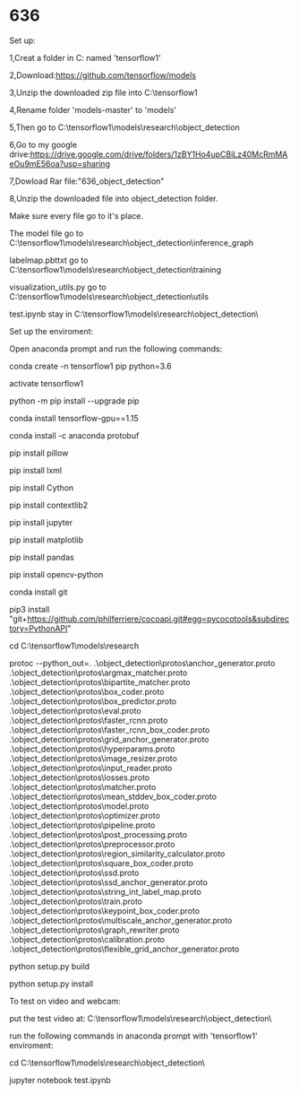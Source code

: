 # 636

   Set up:

1,Creat a folder in C: named 'tensorflow1'

2,Download:https://github.com/tensorflow/models

3,Unzip the downloaded zip file into C:\tensorflow1

4,Rename folder 'models-master' to 'models'

5,Then go to C:\tensorflow1\models\research\object_detection

6,Go to my google drive:https://drive.google.com/drive/folders/1zBY1Ho4upCBiLz40McRmMAeOu9mE56oa?usp=sharing

7,Dowload Rar file:"636_object_detection" 
  
8,Unzip the downloaded file into object_detection folder.

  Make sure every file go to it's place.
  
  The model file go to C:\tensorflow1\models\research\object_detection\inference_graph
  
  labelmap.pbttxt go to C:\tensorflow1\models\research\object_detection\training
  
  visualization_utils.py go to C:\tensorflow1\models\research\object_detection\utils
  
  test.ipynb stay in C:\tensorflow1\models\research\object_detection\

   Set up the enviroment:

Open anaconda prompt and run the following commands:

conda create -n tensorflow1 pip python=3.6

activate tensorflow1

python -m pip install --upgrade pip

conda install tensorflow-gpu==1.15

conda install -c anaconda protobuf

pip install pillow

pip install lxml

pip install Cython

pip install contextlib2

pip install jupyter

pip install matplotlib

pip install pandas

pip install opencv-python

conda install git   

pip3 install "git+https://github.com/philferriere/cocoapi.git#egg=pycocotools&subdirectory=PythonAPI"

cd C:\tensorflow1\models\research

protoc --python_out=. .\object_detection\protos\anchor_generator.proto .\object_detection\protos\argmax_matcher.proto .\object_detection\protos\bipartite_matcher.proto .\object_detection\protos\box_coder.proto .\object_detection\protos\box_predictor.proto .\object_detection\protos\eval.proto .\object_detection\protos\faster_rcnn.proto .\object_detection\protos\faster_rcnn_box_coder.proto .\object_detection\protos\grid_anchor_generator.proto .\object_detection\protos\hyperparams.proto .\object_detection\protos\image_resizer.proto .\object_detection\protos\input_reader.proto .\object_detection\protos\losses.proto .\object_detection\protos\matcher.proto .\object_detection\protos\mean_stddev_box_coder.proto .\object_detection\protos\model.proto .\object_detection\protos\optimizer.proto .\object_detection\protos\pipeline.proto .\object_detection\protos\post_processing.proto .\object_detection\protos\preprocessor.proto .\object_detection\protos\region_similarity_calculator.proto .\object_detection\protos\square_box_coder.proto .\object_detection\protos\ssd.proto .\object_detection\protos\ssd_anchor_generator.proto .\object_detection\protos\string_int_label_map.proto .\object_detection\protos\train.proto .\object_detection\protos\keypoint_box_coder.proto .\object_detection\protos\multiscale_anchor_generator.proto .\object_detection\protos\graph_rewriter.proto .\object_detection\protos\calibration.proto .\object_detection\protos\flexible_grid_anchor_generator.proto

python setup.py build

python setup.py install



   To test on video and webcam:

put the test video at:  C:\tensorflow1\models\research\object_detection\

run the following commands in anaconda prompt with 'tensorflow1' enviroment:

cd C:\tensorflow1\models\research\object_detection\

jupyter notebook test.ipynb




